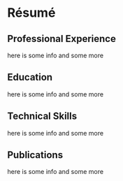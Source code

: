 # Résumé

## Professional Experience
here is some info
and some more

## Education
here is some info
and some more

## Technical Skills
here is some info
and some more

## Publications
here is some info
and some more
